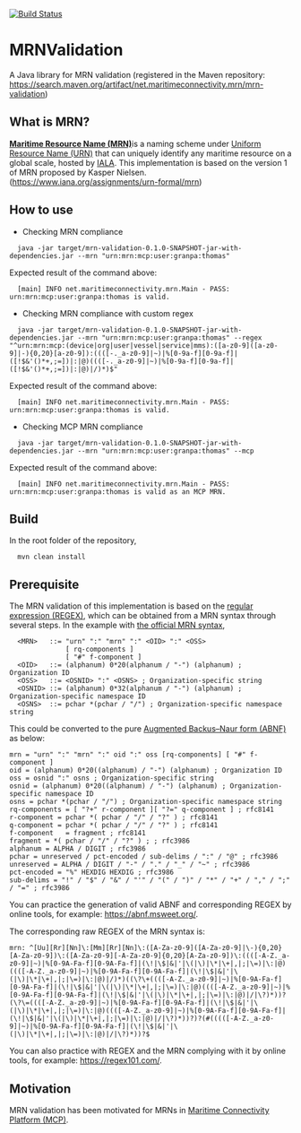 [![Build Status](https://travis-ci.org/MaritimeConnectivityPlatform/MRNValidation.svg?branch=master)](https://travis-ci.org/MaritimeConnectivityPlatform/MRNValidation)
# MRNValidation
A Java library for MRN validation 
(registered in the Maven repository: https://search.maven.org/artifact/net.maritimeconnectivity.mrn/mrn-validation)

## What is MRN?
[**Maritime Resource Name (MRN)**](https://www.iala-aism.org/technical/data-modelling/mrn/)is a naming scheme under [Uniform Resource Name (URN)](https://en.wikipedia.org/wiki/Uniform_Resource_Name) that can uniquely identify any maritime resource on a global scale, hosted by [IALA](https://www.iala-aism.org/).
This implementation is based on the version 1 of MRN proposed by Kasper Nielsen. (https://www.iana.org/assignments/urn-formal/mrn)

## How to use
- Checking MRN compliance
```
  java -jar target/mrn-validation-0.1.0-SNAPSHOT-jar-with-dependencies.jar --mrn "urn:mrn:mcp:user:granpa:thomas"
```
Expected result of the command above:
```
  [main] INFO net.maritimeconnectivity.mrn.Main - PASS: urn:mrn:mcp:user:granpa:thomas is valid.
```

- Checking MRN compliance with custom regex
```
  java -jar target/mrn-validation-0.1.0-SNAPSHOT-jar-with-dependencies.jar --mrn "urn:mrn:mcp:user:granpa:thomas" --regex "^urn:mrn:mcp:(device|org|user|vessel|service|mms):([a-z0-9]([a-z0-9]|-){0,20}[a-z0-9]):((([-._a-z0-9]|~)|%[0-9a-f][0-9a-f]|([!$&'()*+,;=])|:|@)((([-._a-z0-9]|~)|%[0-9a-f][0-9a-f]|([!$&'()*+,;=])|:|@)|/)*)$"
```
Expected result of the command above:
```
  [main] INFO net.maritimeconnectivity.mrn.Main - PASS: urn:mrn:mcp:user:granpa:thomas is valid.
```

- Checking MCP MRN compliance
```
  java -jar target/mrn-validation-0.1.0-SNAPSHOT-jar-with-dependencies.jar --mrn "urn:mrn:mcp:user:granpa:thomas" --mcp
```
Expected result of the command above:
```
  [main] INFO net.maritimeconnectivity.mrn.Main - PASS: urn:mrn:mcp:user:granpa:thomas is valid as an MCP MRN.
```

## Build
In the root folder of the repository,
```
  mvn clean install
```

## Prerequisite
The MRN validation of this implementation is based on the [regular expression (REGEX)](https://en.wikipedia.org/wiki/Regular_expression), which can be obtained from a MRN syntax through several steps.
In the example with [the official MRN syntax](https://www.iana.org/assignments/urn-formal/mrn),

      <MRN>   ::= "urn" ":" "mrn" ":" <OID> ":" <OSS>
                  [ rq-components ]
                  [ "#" f-component ]
      <OID>   ::= (alphanum) 0*20(alphanum / "-") (alphanum) ; Organization ID
      <OSS>   ::= <OSNID> ":" <OSNS> ; Organization-specific string
      <OSNID> ::= (alphanum) 0*32(alphanum / "-") (alphanum) ; Organization-specific namespace ID
      <OSNS>  ::= pchar *(pchar / "/") ; Organization-specific namespace string
                  
This could be converted to the pure [Augmented Backus–Naur form (ABNF)](https://en.wikipedia.org/wiki/Augmented_Backus%E2%80%93Naur_form) as below:

    mrn = "urn" ":" "mrn" ":" oid ":" oss [rq-components] [ "#" f-component ]
    oid = (alphanum) 0*20((alphanum) / "-") (alphanum) ; Organization ID
    oss = osnid ":" osns ; Organization-specific string
    osnid = (alphanum) 0*20((alphanum) / "-") (alphanum) ; Organization-specific namespace ID
    osns = pchar *(pchar / "/") ; Organization-specific namespace string
    rq-components = [ "?+" r-component ][ "?=" q-component ] ; rfc8141
    r-component = pchar *( pchar / "/" / "?" ) ; rfc8141
    q-component = pchar *( pchar / "/" / "?" ) ; rfc8141
    f-component   = fragment ; rfc8141
    fragment = *( pchar / "/" / "?" ) ; ; rfc3986
    alphanum = ALPHA / DIGIT ; rfc3986
    pchar = unreserved / pct-encoded / sub-delims / ":" / "@" ; rfc3986
    unreserved = ALPHA / DIGIT / "-" / "." / "_" / "~" ; rfc3986
    pct-encoded = "%" HEXDIG HEXDIG ; rfc3986
    sub-delims = "!" / "$" / "&" / "'" / "(" / ")" / "*" / "+" / "," / ";" / "=" ; rfc3986

You can practice the generation of valid ABNF and corresponding REGEX by online tools, for example: https://abnf.msweet.org/.

The corresponding raw REGEX of the MRN syntax is:

    mrn: ^[Uu][Rr][Nn]\:[Mm][Rr][Nn]\:([A-Za-z0-9]([A-Za-z0-9]|\-){0,20}[A-Za-z0-9])\:([A-Za-z0-9][-A-Za-z0-9]{0,20}[A-Za-z0-9])\:((([-A-Z._a-z0-9]|~)|%[0-9A-Fa-f][0-9A-Fa-f]|(\!|\$|&|'|\(|\)|\*|\+|,|;|\=)|\:|@)((([-A-Z._a-z0-9]|~)|%[0-9A-Fa-f][0-9A-Fa-f]|(\!|\$|&|'|\(|\)|\*|\+|,|;|\=)|\:|@)|/)*)((\?\+((([-A-Z._a-z0-9]|~)|%[0-9A-Fa-f][0-9A-Fa-f]|(\!|\$|&|'|\(|\)|\*|\+|,|;|\=)|\:|@)((([-A-Z._a-z0-9]|~)|%[0-9A-Fa-f][0-9A-Fa-f]|(\!|\$|&|'|\(|\)|\*|\+|,|;|\=)|\:|@)|/|\?)*))?(\?\=((([-A-Z._a-z0-9]|~)|%[0-9A-Fa-f][0-9A-Fa-f]|(\!|\$|&|'|\(|\)|\*|\+|,|;|\=)|\:|@)((([-A-Z._a-z0-9]|~)|%[0-9A-Fa-f][0-9A-Fa-f]|(\!|\$|&|'|\(|\)|\*|\+|,|;|\=)|\:|@)|/|\?)*))?)?(#(((([-A-Z._a-z0-9]|~)|%[0-9A-Fa-f][0-9A-Fa-f]|(\!|\$|&|'|\(|\)|\*|\+|,|;|\=)|\:|@)|/|\?)*))?$

You can also practice with REGEX and the MRN complying with it by online tools, for example: https://regex101.com/.

## Motivation
MRN validation has been motivated for MRNs in [Maritime Connectivity Platform (MCP)](https://maritimeconnectivity.net/).
